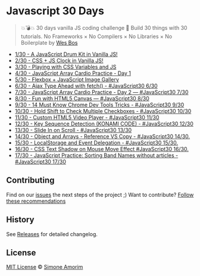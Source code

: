 # Javascript 30 Days
>  💥💣💥 30 days vanilla JS coding challenge 🎉 
>  Build 30 things with 30 tutorials. No Frameworks × No Compilers × No Libraries × No Boilerplate by [Wes Bos](https://javascript30.com/)


- [1/30 - A JavaScript Drum Kit in Vanilla JS!](https://simoneas02.github.io/javascript30/apps/javaScrip-drum-kit/)
- [2/30 - CSS + JS Clock in Vanilla JS!](https://simoneas02.github.io/javascript30/apps/CSS-JS-Clock/)
- [3/30 - Playing with CSS Variables and JS](https://simoneas02.github.io/javascript30/apps/CSS-Variables/)
- [4/30 - JavaScript Array Cardio Practice - Day 1](https://simoneas02.github.io/javascript30/apps/array-cardio/)
- [5/30 - Flexbox + JavaScript Image Gallery](https://simoneas02.github.io/javascript30/apps/image-gallery/)
- [6/30 - Ajax Type Ahead with fetch() - #JavaScript30 6/30](https://simoneas02.github.io/javascript30/apps/ajax-type-ahead/)
- [7/30 - JavaScript Array Cardio Practice - Day 2 — #JavaScript30 7/30](https://simoneas02.github.io/javascript30/apps/array-cardio-2/)
- [8/30 - Fun with HTML5 Canvas — #JavaScript30 8/30](https://simoneas02.github.io/javascript30/apps/HTML5-Canvas/)
- [9/30 - 14 Must Know Chrome Dev Tools Tricks - #JavaScript30 9/30](https://simoneas02.github.io/javascript30/apps/chrome-dev-tools/)
- [10/30 - Hold Shift to Check Multiple Checkboxes - #JavaScript30 10/30](https://simoneas02.github.io/javascript30/apps/check-checkboxes/)
- [11/30 - Custom HTML5 Video Player - #JavaScript30 11/30](https://simoneas02.github.io/javascript30/apps/HTML5-video-player/)
- [12/30 - Key Sequence Detection (KONAMI CODE) - #JavaScript30 12/30](https://simoneas02.github.io/javascript30/apps/konami-code/)
- [13/30 - Slide In on Scroll - #JavaScript30 13/30](https://simoneas02.github.io/javascript30/apps/slide-in-on-scroll/)
- [14/30 - Object and Arrays - Reference VS Copy - #JavaScript30 14/30.](https://simoneas02.github.io/javascript30/apps/reference-vs-copyl/)
- [15/30 - LocalStorage and Event Delegation - #JavaScript30 15/30.](https://simoneas02.github.io/javascript30/apps/localStorage-and-event-delegation/)
- [16/30 - CSS Text Shadow on Mouse Move Effect #JavaScript30 16/30.](https://simoneas02.github.io/javascript30/apps/mouse-move-shadow/)
- [17/30 - JavaScript Practice: Sorting Band Names without articles - #JavaScript30 17/30](https://simoneas02.github.io/javascript30/apps/sort-without-articles/)


## Contributing
Find on our [issues](https://github.com/simoneas02/javascript30/issues/) the next steps of the project ;)
Want to contribute? [Follow these recommendations](https://github.com/simoneas02/javascript30/blob/master/CONTRIBUTING.md)


## History
See [Releases](https://github.com/simoneas02/javascript30/releases) for detailed changelog.


## License
[MIT License](https://github.com/simoneas02/javascript30/blob/master/LICENSE.md) © [Simone Amorim](https://simoneas02.github.io)
